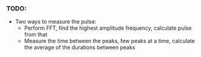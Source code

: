 ### TODO:


* Two ways to measure the pulse:
	* Perform FFT, find the highest amplitude frequency, calculate pulse from that	
	* Measure the time between the peaks, few peaks at a time, calculate the average of the durations between peaks	